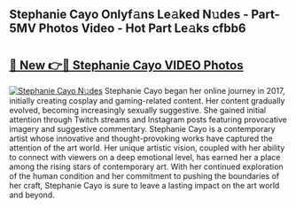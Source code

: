 ## Stephanie Cayo Onlyf𝚊ns Le𝚊ked N𝚞des - Part-5MV Photos Video - Hot Part Le𝚊ks cfbb6

# <h2><a href="http://ac11223.deff.icu/?id=Stephanie+Cayo">🔗 New 👉🔴 Stephanie Cayo VIDEO Photos</a></h2>

[![Stephanie Cayo N𝚞des](https://i.imgur.com/rIISA9y.gif)](http://ac11223.deff.icu/?id=Stephanie+Cayo)
Stephanie Cayo began her online journey in 2017, initially creating cosplay and gaming-related content. Her content gradually evolved, becoming increasingly sexually suggestive. She gained initial attention through Twitch streams and Instagram posts featuring provocative imagery and suggestive commentary. Stephanie Cayo is a contemporary artist whose innovative and thought-provoking works have captured the attention of the art world. Her unique artistic vision, coupled with her ability to connect with viewers on a deep emotional level, has earned her a place among the rising stars of contemporary art. With her continued exploration of the human condition and her commitment to pushing the boundaries of her craft, Stephanie Cayo is sure to leave a lasting impact on the art world and beyond.
